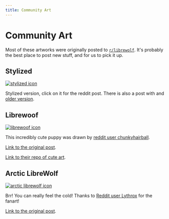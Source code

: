 ```yaml
---
title: Community Art
---
```


# Community Art

Most of these artworks were originally posted to
[`r/librewolf`](https://www.reddit.com/r/LibreWolf/). It's probably the best
place to post new stuff, and for us to pick it up.

## Stylized

<a href="https://www.reddit.com/r/LibreWolf/comments/t9c84n/icon_update/"><img src="https://i.redd.it/757hbx8sd4m81.jpg" alt="stylized icon"/></a>

Stylized version, click on it for the reddit post. There is also a post with and
[older version](https://www.reddit.com/r/LibreWolf/comments/t8mw4j/quick_draft_of_new_icon_design_with_very_basic/).

## Librewoof

<a href="https://www.reddit.com/r/LibreWolf/comments/qk5jiv/i_like_cute_icons_so_ima_leave_this_here/">
    <img src="https://raw.githubusercontent.com/chunkyhairball/cute-icons/main/librewoof/Librewoof.svg" alt="librewoof icon"/>
</a>

This incredibly cute puppy was drawn by
[reddit user chunkyhairball](https://reddit.com/user/chunkyhairball).

[Link to the original post](https://www.reddit.com/r/LibreWolf/comments/qk5jiv/i_like_cute_icons_so_ima_leave_this_here/).

[Link to their repo of cute art](https://github.com/chunkyhairball/cute-icons/).

## Arctic LibreWolf

<a href="https://www.reddit.com/r/LibreWolf/comments/pewxry/fanart/">
    <img src="https://preview.redd.it/tgaehw7lulk71.png?width=1080&format=png&auto=webp&s=e01840e31d9351c3b89c3af292aa367f42a783ee" alt="arctic librewolf icon"/>
</a>

Brr! You can really feel the cold! Thanks to
[Reddit user Lythrox](https://reddit.com/user/Lythrox) for the fanart!

[Link to the original post](https://www.reddit.com/r/LibreWolf/comments/pewxry/fanart/).
